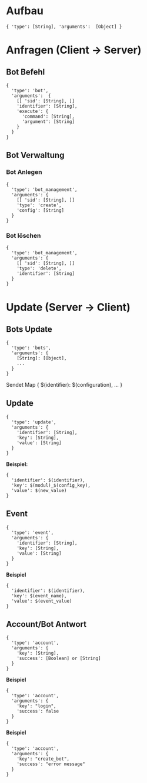 # Aufbau

`{ 'type': [String], 'arguments':  [Object] }`

# Anfragen (Client -> Server)

## Bot Befehl

    {
      'type': 'bot',
      'arguments':  {
        [[ 'sid': [String], ]]
        'identifier': [String],
        'execute': {
          'command': [String],
          'argument': [String]
        }
      }
    }


## Bot Verwaltung

### Bot Anlegen

    {
      'type': 'bot_management',
      'arguments': {
        [[ 'sid': [String], ]]
        'type': 'create',
        'config': [String]
      }
    }

### Bot löschen

    {
      'type': 'bot_management',
      'arguments': {
        [[ 'sid': [String], ]]
        'type': 'delete',
        'identifier': [String]
      }
    }


# Update (Server -> Client)

## Bots Update

    {
      'type': 'bots',
      'arguments': {
        [String]: [Object],
        ...
      }
    }

Sendet Map { $(identifier): $(configuration), ... }


## Update

    {
      'type': 'update',
      'arguments': {
        'identifier': [String],
        'key': [String],
        'value': [String]
      }
    }

**Beispiel:**

    {
      'identifier': $(identifier),
      'key': $(modul)_$(config_key),
      'value': $(new_value)
    }


## Event

    {
      'type': 'event',
      'arguments': {
        'identifier': [String],
        'key': [String],
        'value': [String]
      }
    }


**Beispiel**

    {
      'identifier': $(identifier),
      'key': $(event_name),
      'value': $(event_value)
    }

## Account/Bot Antwort

    {
      'type': 'account',
      'arguments': {
        'key': [String],
        'success': [Boolean] or [String]
      }
    }

**Beispiel**

    {
      'type': 'account',
      'arguments': {
        'key': "login",
        'success': false
      }
    }

**Beispiel**

    {
      'type': 'account',
      'arguments': {
        'key': "create_bot",
        'success': "error message"
      }
    }
